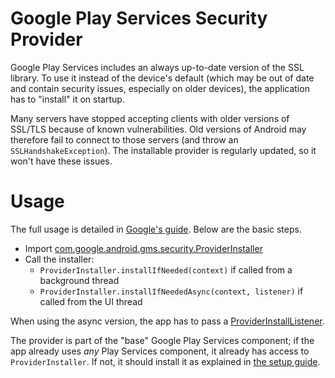 # Google Play Services Security Provider

Google Play Services includes an always up-to-date version of the SSL library. To use it instead of the device's default (which may be out of date and contain security issues, especially on older devices), the application has to "install" it on startup.

Many servers have stopped accepting clients with older versions of SSL/TLS because of known vulnerabilities. Old versions of Android may therefore fail to connect to those servers (and throw an `SSLHandshakeException`). The installable provider is regularly updated, so it won't have these issues. 

# Usage

The full usage is detailed in [Google's guide](https://developer.android.com/training/articles/security-gms-provider). Below are the basic steps.

- Import [com.google.android.gms.security.ProviderInstaller](https://developers.google.com/android/reference/com/google/android/gms/security/ProviderInstaller.html)
- Call the installer:
  - `ProviderInstaller.installIfNeeded(context)` if called from a background thread
  - `ProviderInstaller.installIfNeededAsync(context, listener)` if called from the UI thread

When using the async version, the app has to pass a [ProviderInstallListener](https://developers.google.com/android/reference/com/google/android/gms/security/ProviderInstaller.ProviderInstallListener).

The provider is part of the "base" Google Play Services component; if the app already uses *any* Play Services component, it already has access to `ProviderInstaller`. If not, it should install it as explained in [the setup guide](https://developers.google.com/android/guides/setup).
